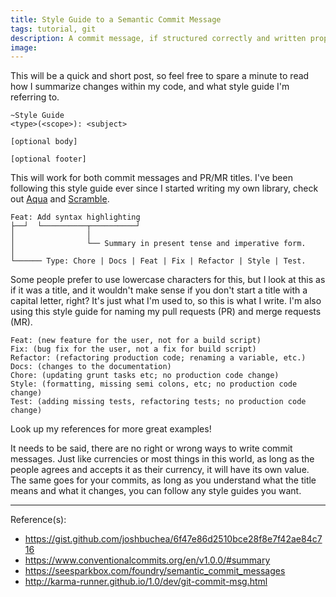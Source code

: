 ```yaml
---
title: Style Guide to a Semantic Commit Message
tags: tutorial, git
description: A commit message, if structured correctly and written properly could summarize a thousand changes into just a paragraph, or even a title.
image:
---
```


This will be a quick and short post, so feel free to spare a minute to read how I summarize changes within my code, and what style guide I'm referring to.

```
~Style Guide
<type>(<scope>): <subject>

[optional body]

[optional footer]
```

This will work for both commit messages and PR/MR titles. I've been following this style guide ever since I started writing my own library, check out [Aqua](https://aqua.mauss.dev) and [Scramble](https://scramble.js.org).

```
Feat: Add syntax highlighting
├──┘  └──────────┬──────────┘
│                │
│                └── Summary in present tense and imperative form.
│
└────── Type: Chore | Docs | Feat | Fix | Refactor | Style | Test.
```

Some people prefer to use lowercase characters for this, but I look at this as if it was a title, and it wouldn't make sense if you don't start a title with a capital letter, right? It's just what I'm used to, so this is what I write. I'm also using this style guide for naming my pull requests (PR) and merge requests (MR).

```
Feat: (new feature for the user, not for a build script)
Fix: (bug fix for the user, not a fix for build script)
Refactor: (refactoring production code; renaming a variable, etc.)
Docs: (changes to the documentation)
Chore: (updating grunt tasks etc; no production code change)
Style: (formatting, missing semi colons, etc; no production code change)
Test: (adding missing tests, refactoring tests; no production code change)
```

Look up my references for more great examples!

It needs to be said, there are no right or wrong ways to write commit messages. Just like currencies or most things in this world, as long as the people agrees and accepts it as their currency, it will have its own value. The same goes for your commits, as long as you understand what the title means and what it changes, you can follow any style guides you want.

---
Reference(s):

- <https://gist.github.com/joshbuchea/6f47e86d2510bce28f8e7f42ae84c716>
- <https://www.conventionalcommits.org/en/v1.0.0/#summary>
- <https://seesparkbox.com/foundry/semantic_commit_messages>
- <http://karma-runner.github.io/1.0/dev/git-commit-msg.html>
